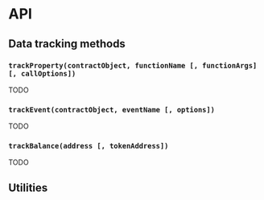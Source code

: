 # API

## Data tracking methods

### `trackProperty(contractObject, functionName [, functionArgs] [, callOptions])`
TODO

### `trackEvent(contractObject, eventName [, options])`
TODO

### `trackBalance(address [, tokenAddress])`
TODO

## Utilities